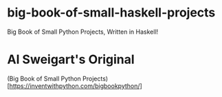 # big-book-of-small-haskell-projects
Big Book of Small Python Projects, Written in Haskell!

# Al Sweigart's Original
(Big Book of Small Python Projects)[https://inventwithpython.com/bigbookpython/]

